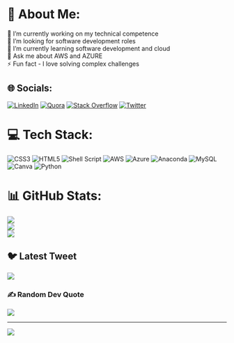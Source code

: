 # 💫 About Me:
🔭 I’m currently working on my technical competence<br>👯 I’m looking for software development roles<br>🌱 I’m currently learning software development and cloud<br>💬 Ask me about AWS and AZURE<br>⚡ Fun fact - I love solving complex challenges


## 🌐 Socials:
[![LinkedIn](https://img.shields.io/badge/LinkedIn-%230077B5.svg?logo=linkedin&logoColor=white)](https://linkedin.com/in/http://www.linkedin.com/in/jacob-ojijo-170493263) [![Quora](https://img.shields.io/badge/Quora-%23B92B27.svg?logo=Quora&logoColor=white)](https://quora.com/profile/https://www.quora.com/profile/OJIJO-JACOB) [![Stack Overflow](https://img.shields.io/badge/-Stackoverflow-FE7A16?logo=stack-overflow&logoColor=white)](https://stackoverflow.com/users/18279386) [![Twitter](https://img.shields.io/badge/Twitter-%231DA1F2.svg?logo=Twitter&logoColor=white)](https://twitter.com/@jackoje19981) 

# 💻 Tech Stack:
![CSS3](https://img.shields.io/badge/css3-%231572B6.svg?style=for-the-badge&logo=css3&logoColor=white) ![HTML5](https://img.shields.io/badge/html5-%23E34F26.svg?style=for-the-badge&logo=html5&logoColor=white) ![Shell Script](https://img.shields.io/badge/shell_script-%23121011.svg?style=for-the-badge&logo=gnu-bash&logoColor=white) ![AWS](https://img.shields.io/badge/AWS-%23FF9900.svg?style=for-the-badge&logo=amazon-aws&logoColor=white) ![Azure](https://img.shields.io/badge/azure-%230072C6.svg?style=for-the-badge&logo=azure-devops&logoColor=white) ![Anaconda](https://img.shields.io/badge/Anaconda-%2344A833.svg?style=for-the-badge&logo=anaconda&logoColor=white) ![MySQL](https://img.shields.io/badge/mysql-%2300f.svg?style=for-the-badge&logo=mysql&logoColor=white) ![Canva](https://img.shields.io/badge/Canva-%2300C4CC.svg?style=for-the-badge&logo=Canva&logoColor=white) ![Python](https://img.shields.io/badge/python-3670A0?style=for-the-badge&logo=python&logoColor=ffdd54)
# 📊 GitHub Stats:
![](https://github-readme-stats.vercel.app/api?username=Jacobojijo&theme=radical&hide_border=true&include_all_commits=true&count_private=true)<br/>
![](https://github-readme-streak-stats.herokuapp.com/?user=Jacobojijo&theme=radical&hide_border=true)<br/>
![](https://github-readme-stats.vercel.app/api/top-langs/?username=Jacobojijo&theme=radical&hide_border=true&include_all_commits=true&count_private=true&layout=compact)

## 🐦 Latest Tweet
[![](https://gtce.itsvg.in/api?username=@jackoje19981)](https://github.com/VishwaGauravIn/github-twitter-card-embed)

### ✍️ Random Dev Quote
![](https://quotes-github-readme.vercel.app/api?type=horizontal&theme=radical)

---
[![](https://visitcount.itsvg.in/api?id=Jacobojijo&icon=0&color=0)](https://visitcount.itsvg.in)

<!-- Proudly created with GPRM ( https://gprm.itsvg.in ) -->
